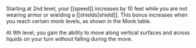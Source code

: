 Starting at 2nd level, your [[speed]] increases by 10 feet while you are not wearing armor or wielding a [[shields|shield]]. This bonus increases when you reach certain monk levels, as shown in the Monk table.

At 9th level, you gain the ability to move along vertical surfaces and across liquids on your turn without falling during the move.